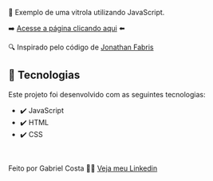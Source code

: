 🎵 Exemplo de uma vitrola utilizando JavaScript.

➡️ [Acesse a página clicando aqui](https://gabrielcostarep.github.io/Record-Player/) ⬅️

<!--  <div align="center" >
  <img src="./Readme-gif.gif" alt="demo" height="425">
</div> -->
 
🔍 Inspirado pelo código de [Jonathan Fabris](https://github.com/jonfaal)

## 🚀 Tecnologias

Este projeto foi desenvolvido com as seguintes tecnologias:

- ✔️ JavaScript
- ✔️ HTML
- ✔️ CSS

<br>

Feito por Gabriel Costa 👋🏾 [Veja meu Linkedin](https://www.linkedin.com/in/gabrielcostadev/)
